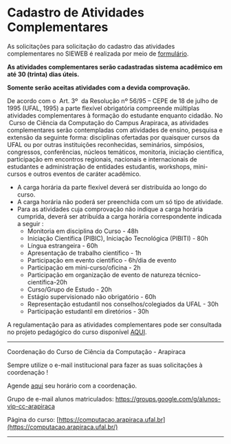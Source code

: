 


Cadastro de Atividades Complementares
=====================================







As solicitações para solicitação do cadastro das atividades complementares no SIEWEB é realizada por meio de [formulário](https://docs.google.com/forms/d/e/1FAIpQLSdj2Rt3a3pci-VuezYKMLMEvSL1Hf-xynXrRlWVaeI05HMmBQ/viewform). 


**As atividades complementares serão cadastradas sistema acadêmico em até 30 (trinta) dias úteis.**  



**Somente serão aceitas atividades com a devida comprovação.**  



De acordo com o  Art. 3º  da Resolução nº 56/95 – CEPE de 18 de julho de 1995 (UFAL, 1995) a parte flexível obrigatória compreende múltiplas atividades complementares à formação do estudante enquanto cidadão. No  Curso de Ciência da Computação do Campus Arapiraca, as atividades complementares serão contempladas com atividades de ensino, pesquisa e extensão da seguinte forma: disciplinas ofertadas por quaisquer cursos da UFAL ou por outras instituições reconhecidas, seminários, simpósios, congressos, conferências, núcleos temáticos, monitoria, iniciação científica, participação em encontros regionais, nacionais e internacionais de estudantes e administração de entidades estudantis, workshops, mini-cursos e outros eventos de caráter acadêmico.  



* A carga horária da parte flexível deverá ser distribuída ao longo do curso.
* A carga horária não poderá ser preenchida com um só tipo de atividade.
* Para as atividades cuja comprovação não indique a carga horária cumprida, deverá ser atribuída a carga horária correspondente indicada a seguir :  
	+ Monitoria em disciplina do Curso - 48h
	+ Iniciação Científica (PIBIC), Iniciação Tecnológica (PIBITI) - 80h
	+ Língua estrangeira - 60h
	+ Apresentação de trabalho científico - 1h
	+ Participação em evento científico - 6h/dia de evento
	+ Participação em mini-curso/oficina - 2h
	+ Participação em organização de evento de natureza técnico-científica-20h
	+ Curso/Grupo de Estudo - 20h
	+ Estágio supervisionado não obrigatório - 60h
	+ Representação estudantil nos conselhos/colegiados da UFAL - 30h
	+ Participação estudantil em diretórios - 30h


A regulamentação para as atividades complementares pode ser consultada no projeto pedagógico do curso disponível [AQUI](../documentos/projeto-pedagogico/PPC_CC_V012019.pdf/view.html). 


------------------------------------------------------------------------------------------------------


Coordenação do Curso de Ciência da Computação - Arapiraca 


Sempre utilize o e-mail institucional para fazer as suas solicitações à coordenação !


Agende [aqui](https://calendly.com/coordenacao-cpt) seu horário com a coordenação​.​


Grupo de e-mail alunos matriculados: <https://groups.google.com/g/alunos-vip-cc-arapiraca>


Página do curso: [https://computacao.arapiraca.ufal.br](https://computacao.arapiraca.ufal.br/)


------------------------------------------------------------------------------------------------------








